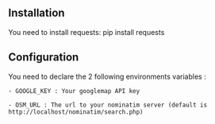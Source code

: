 Installation
------------

You need to install requests:
pip install requests

Configuration
-------------

You need to declare the 2 following environments variables :

    - GOOGLE_KEY : Your googlemap API key

    - OSM_URL : The url to your nominatim server (default is http://localhost/nominatim/search.php)
